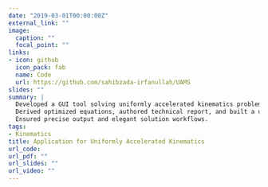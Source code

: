 ```yaml
---
date: "2019-03-01T00:00:00Z"
external_link: ""
image:
  caption: ""
  focal_point: ""
links:
- icon: github
  icon_pack: fab
  name: Code
  url: https://github.com/sahibzada-irfanullah/UAMS
slides: ""
summary: |
  Developed a GUI tool solving uniformly accelerated kinematics problems.  
  Derived optimized equations, authored technical report, and built a user-friendly interface.  
  Ensured precise output and elegant solution workflows.
tags:
- Kinematics
title: Application for Uniformly Accelerated Kinematics
url_code:
url_pdf: ""
url_slides: ""
url_video: ""
---
```

